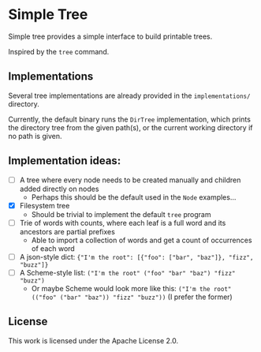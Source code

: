 # Simple Tree

Simple tree provides a simple interface to build printable trees.

Inspired by the `tree` command.

## Implementations

Several tree implementations are already provided in the `implementations/` directory.

Currently, the default binary runs the `DirTree` implementation, which prints the directory tree
from the given path(s), or the current working directory if no path is given.

## Implementation ideas:

- [ ] A tree where every node needs to be created manually and children added directly on nodes
  - Perhaps this should be the default used in the `Node` examples...
- [x] Filesystem tree
  - Should be trivial to implement the default `tree` program
- [ ] Trie of words with counts, where each leaf is a full word and its ancestors are partial prefixes
  - Able to import a collection of words and get a count of occurrences of each word
- [ ] A json-style dict: `{"I'm the root": [{"foo": ["bar", "baz"]}, "fizz", "buzz"]}`
- [ ] A Scheme-style list: `("I'm the root" ("foo" "bar" "baz") "fizz" "buzz")`
  - Or maybe Scheme would look more like this: `("I'm the root" (("foo" ("bar" "baz")) "fizz" "buzz"))` (I prefer the former)

## License

This work is licensed under the Apache License 2.0.
